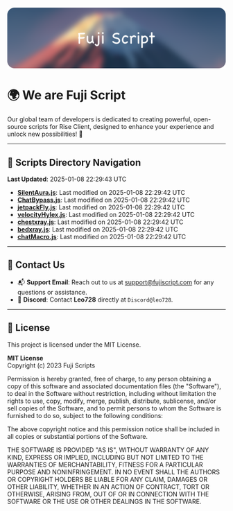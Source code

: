 ![Banner](.github/b.webp)

# 🌍 **We are Fuji Script**

Our global team of developers is dedicated to creating powerful, open-source scripts for Rise Client, designed to enhance your experience and unlock new possibilities! 🌟

---
<!-- SCRIPTS_NAVIGATION_START -->
## 📂 **Scripts Directory Navigation**

**Last Updated**: 2025-01-08 22:29:43 UTC

- **[SilentAura.js](scripts/SilentAura.js)**: Last modified on 2025-01-08 22:29:42 UTC
- **[ChatBypass.js](scripts/ChatBypass.js)**: Last modified on 2025-01-08 22:29:42 UTC
- **[jetpackFly.js](scripts/jetpackFly.js)**: Last modified on 2025-01-08 22:29:42 UTC
- **[velocityHylex.js](scripts/velocityHylex.js)**: Last modified on 2025-01-08 22:29:42 UTC
- **[chestxray.js](scripts/chestxray.js)**: Last modified on 2025-01-08 22:29:42 UTC
- **[bedxray.js](scripts/bedxray.js)**: Last modified on 2025-01-08 22:29:42 UTC
- **[chatMacro.js](scripts/chatMacro.js)**: Last modified on 2025-01-08 22:29:42 UTC

<!-- SCRIPTS_NAVIGATION_END -->

---

## 💬 **Contact Us**  
- 📬 **Support Email**: Reach out to us at [support@fujiscript.com](mailto:support@fujiscript.com) for any questions or assistance.  
- 💬 **Discord**: Contact **Leo728** directly at `Discord@leo728`.

---

## 📜 **License**

This project is licensed under the MIT License.  

**MIT License**  
Copyright (c) 2023 Fuji Scripts  

Permission is hereby granted, free of charge, to any person obtaining a copy of this software and associated documentation files (the "Software"), to deal in the Software without restriction, including without limitation the rights to use, copy, modify, merge, publish, distribute, sublicense, and/or sell copies of the Software, and to permit persons to whom the Software is furnished to do so, subject to the following conditions:  

The above copyright notice and this permission notice shall be included in all copies or substantial portions of the Software.  

THE SOFTWARE IS PROVIDED "AS IS", WITHOUT WARRANTY OF ANY KIND, EXPRESS OR IMPLIED, INCLUDING BUT NOT LIMITED TO THE WARRANTIES OF MERCHANTABILITY, FITNESS FOR A PARTICULAR PURPOSE AND NONINFRINGEMENT. IN NO EVENT SHALL THE AUTHORS OR COPYRIGHT HOLDERS BE LIABLE FOR ANY CLAIM, DAMAGES OR OTHER LIABILITY, WHETHER IN AN ACTION OF CONTRACT, TORT OR OTHERWISE, ARISING FROM, OUT OF OR IN CONNECTION WITH THE SOFTWARE OR THE USE OR OTHER DEALINGS IN THE SOFTWARE.  
